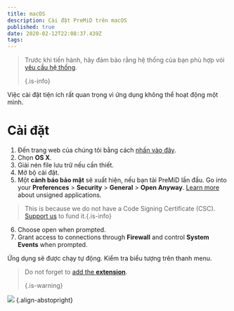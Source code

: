 ```yaml
---
title: macOS
description: Cài đặt PreMiD trên macOS
published: true
date: 2020-02-12T22:08:37.439Z
tags:
---
```


> Trước khi tiến hành, hãy đảm bảo rằng hệ thống của bạn phù hợp vói [yêu cầu hệ thống](/install/requirements). 
> 
> {.is-info}

Việc cài đặt tiện ích rất quan trọng vì ứng dụng không thể hoạt động một mình.

# Cài đặt
1. Đến trang web của chúng tôi bằng cách [nhấn vào đây](https://premid.app/downloads).
2. Chọn **OS X**.
3. Giải nén file lưu trữ nếu cần thiết.
4. Mở bộ cài đặt.
5. Một **cảnh báo bảo mật** sẽ xuất hiện, nếu bạn tải PreMiD lần đầu. Go into your **Preferences** > **Security** > **General** > **Open Anyway**. [Learn more](https://support.apple.com/guide/mac-help/open-a-mac-app-from-an-unidentified-developer-mh40616/mac) about unsigned applications.
> This is because we do not have a Code Signing Certificate (CSC). [Support us](https://www.patreon.com/Timeraa) to fund it.{.is-info}
6. Choose open when prompted.
7. Grant access to connections through **Firewall** and control **System Events** when prompted.

Ứng dụng sẽ được chạy tự động. Kiểm tra biểu tượng trên thanh menu.

> Do not forget to [add the **extension**](/install). 
> 
> {.is-warning}

![](https://img.icons8.com/color/2x/mac-logo.png) {.align-abstopright}